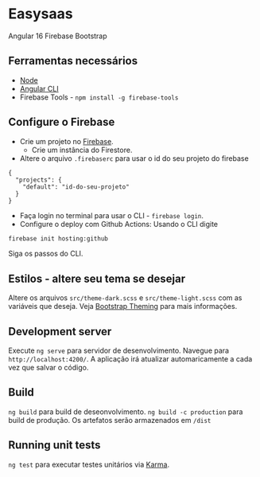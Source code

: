 # Easysaas

Angular 16
Firebase
Bootstrap

## Ferramentas necessários
- [Node](https://nodejs.org/en)
- [Angular CLI](https://angular.io/cli)
- Firebase Tools - `npm install -g firebase-tools`

## Configure o Firebase

- Crie um projeto no [Firebase](https://console.firebase.google.com).
   - Crie um instância do Firestore.
- Altere o arquivo `.firebaserc` para usar o id do seu projeto do firebase
```
{
  "projects": {
    "default": "id-do-seu-projeto"
  }
}

```

- Faça login no terminal para usar o CLI - `firebase login`.
- Configure o deploy com Github Actions:
Usando o CLI digite
```sh
firebase init hosting:github
```
Siga os passos do CLI.

## Estilos - altere seu tema se desejar

Altere os arquivos `src/theme-dark.scss` e `src/theme-light.scss` com as variáveis que deseja.
Veja [Bootstrap Theming](https://getbootstrap.com/docs/4.0/getting-started/theming/) para mais informações.

## Development server

Execute `ng serve` para servidor de desenvolvimento. Navegue para `http://localhost:4200/`. A aplicação irá atualizar automaricamente a cada vez que salvar o código.

## Build

`ng build` para build de deseonvolvimento.
`ng build -c production` para build de produção.
Os artefatos serão armazenados em `/dist`

## Running unit tests

`ng test` para executar testes unitários via [Karma](https://karma-runner.github.io).
